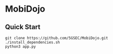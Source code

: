 # MobiDojo

## Quick Start
```
git clone https://github.com/5GSEC/MobiDojo.git
./install_dependencies.sh
python3 app.py
``` 
